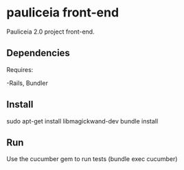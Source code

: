# pauliceia front-end

Pauliceia 2.0 project front-end.


## Dependencies

Requires:

-Rails, Bundler

## Install

sudo apt-get install libmagickwand-dev
bundle install

## Run

Use the cucumber gem to run tests (bundle exec cucumber)
